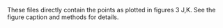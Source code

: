 These files directly contain the points as plotted in figures 3 J,K. 
See the figure caption and methods for details.